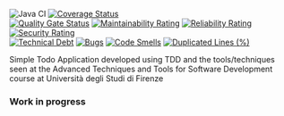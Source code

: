 ![Java CI](https://github.com/Sfullez/SimpleTodoApp/workflows/Java%20CI/badge.svg)
[![Coverage Status](https://coveralls.io/repos/github/Sfullez/SimpleTodoApp/badge.svg?branch=master)](https://coveralls.io/github/Sfullez/SimpleTodoApp?branch=master)\
[![Quality Gate Status](https://sonarcloud.io/api/project_badges/measure?project=Sfullez_SimpleTodoApp&metric=alert_status)](https://sonarcloud.io/dashboard?id=Sfullez_SimpleTodoApp)
[![Maintainability Rating](https://sonarcloud.io/api/project_badges/measure?project=Sfullez_SimpleTodoApp&metric=sqale_rating)](https://sonarcloud.io/dashboard?id=Sfullez_SimpleTodoApp)
[![Reliability Rating](https://sonarcloud.io/api/project_badges/measure?project=Sfullez_SimpleTodoApp&metric=reliability_rating)](https://sonarcloud.io/dashboard?id=Sfullez_SimpleTodoApp)
[![Security Rating](https://sonarcloud.io/api/project_badges/measure?project=Sfullez_SimpleTodoApp&metric=security_rating)](https://sonarcloud.io/dashboard?id=Sfullez_SimpleTodoApp)\
[![Technical Debt](https://sonarcloud.io/api/project_badges/measure?project=Sfullez_SimpleTodoApp&metric=sqale_index)](https://sonarcloud.io/dashboard?id=Sfullez_SimpleTodoApp)
[![Bugs](https://sonarcloud.io/api/project_badges/measure?project=Sfullez_SimpleTodoApp&metric=bugs)](https://sonarcloud.io/dashboard?id=Sfullez_SimpleTodoApp)
[![Code Smells](https://sonarcloud.io/api/project_badges/measure?project=Sfullez_SimpleTodoApp&metric=code_smells)](https://sonarcloud.io/dashboard?id=Sfullez_SimpleTodoApp)
[![Duplicated Lines (%)](https://sonarcloud.io/api/project_badges/measure?project=Sfullez_SimpleTodoApp&metric=duplicated_lines_density)](https://sonarcloud.io/dashboard?id=Sfullez_SimpleTodoApp)

Simple Todo Application developed using TDD and the tools/techniques seen at the Advanced Techniques and Tools for Software Development course at Università degli Studi di Firenze

### Work in progress
